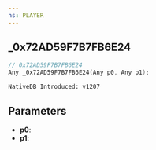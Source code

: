 ```yaml
---
ns: PLAYER
---
```

## _0x72AD59F7B7FB6E24

```c
// 0x72AD59F7B7FB6E24
Any _0x72AD59F7B7FB6E24(Any p0, Any p1);
```

```
NativeDB Introduced: v1207
```

## Parameters
* **p0**:
* **p1**:
